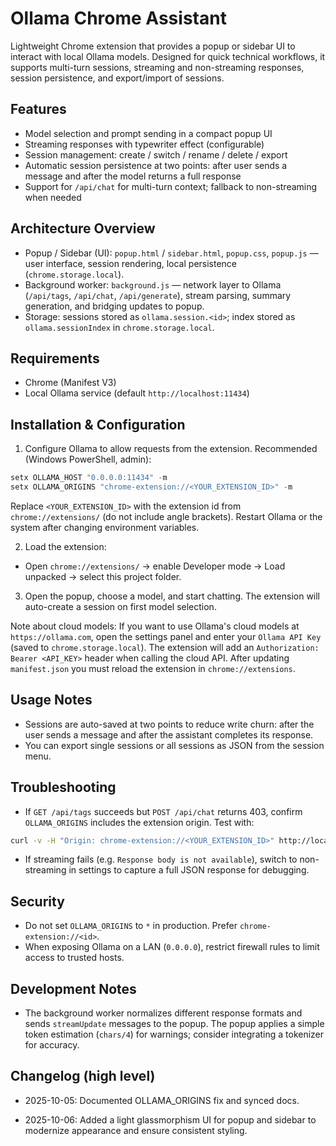 # Ollama Chrome Assistant

Lightweight Chrome extension that provides a popup or sidebar UI to interact with local Ollama models. Designed for quick technical workflows, it supports multi-turn sessions, streaming and non-streaming responses, session persistence, and export/import of sessions.

## Features

- Model selection and prompt sending in a compact popup UI
- Streaming responses with typewriter effect (configurable)
- Session management: create / switch / rename / delete / export
- Automatic session persistence at two points: after user sends a message and after the model returns a full response
- Support for `/api/chat` for multi-turn context; fallback to non-streaming when needed

## Architecture Overview

- Popup / Sidebar (UI): `popup.html` / `sidebar.html`, `popup.css`, `popup.js` — user interface, session rendering, local persistence (`chrome.storage.local`).
- Background worker: `background.js` — network layer to Ollama (`/api/tags`, `/api/chat`, `/api/generate`), stream parsing, summary generation, and bridging updates to popup.
- Storage: sessions stored as `ollama.session.<id>`; index stored as `ollama.sessionIndex` in `chrome.storage.local`.

## Requirements

- Chrome (Manifest V3)
- Local Ollama service (default `http://localhost:11434`)

## Installation & Configuration

1. Configure Ollama to allow requests from the extension. Recommended (Windows PowerShell, admin):

```powershell
setx OLLAMA_HOST "0.0.0.0:11434" -m
setx OLLAMA_ORIGINS "chrome-extension://<YOUR_EXTENSION_ID>" -m
```

Replace `<YOUR_EXTENSION_ID>` with the extension id from `chrome://extensions/` (do not include angle brackets). Restart Ollama or the system after changing environment variables.

2. Load the extension:

- Open `chrome://extensions/` → enable Developer mode → Load unpacked → select this project folder.

3. Open the popup, choose a model, and start chatting. The extension will auto-create a session on first model selection.

Note about cloud models: If you want to use Ollama's cloud models at `https://ollama.com`, open the settings panel and enter your `Ollama API Key` (saved to `chrome.storage.local`). The extension will add an `Authorization: Bearer <API_KEY>` header when calling the cloud API. After updating `manifest.json` you must reload the extension in `chrome://extensions`.

## Usage Notes

- Sessions are auto-saved at two points to reduce write churn: after the user sends a message and after the assistant completes its response.
- You can export single sessions or all sessions as JSON from the session menu.

## Troubleshooting

- If `GET /api/tags` succeeds but `POST /api/chat` returns 403, confirm `OLLAMA_ORIGINS` includes the extension origin. Test with:

```bash
curl -v -H "Origin: chrome-extension://<YOUR_EXTENSION_ID>" http://localhost:11434/api/tags
```

- If streaming fails (e.g. `Response body is not available`), switch to non-streaming in settings to capture a full JSON response for debugging.

## Security

- Do not set `OLLAMA_ORIGINS` to `*` in production. Prefer `chrome-extension://<id>`.
- When exposing Ollama on a LAN (`0.0.0.0`), restrict firewall rules to limit access to trusted hosts.

## Development Notes

- The background worker normalizes different response formats and sends `streamUpdate` messages to the popup. The popup applies a simple token estimation (`chars/4`) for warnings; consider integrating a tokenizer for accuracy.

## Changelog (high level)

- 2025-10-05: Documented OLLAMA_ORIGINS fix and synced docs.

- 2025-10-06: Added a light glassmorphism UI for popup and sidebar to modernize appearance and ensure consistent styling.

